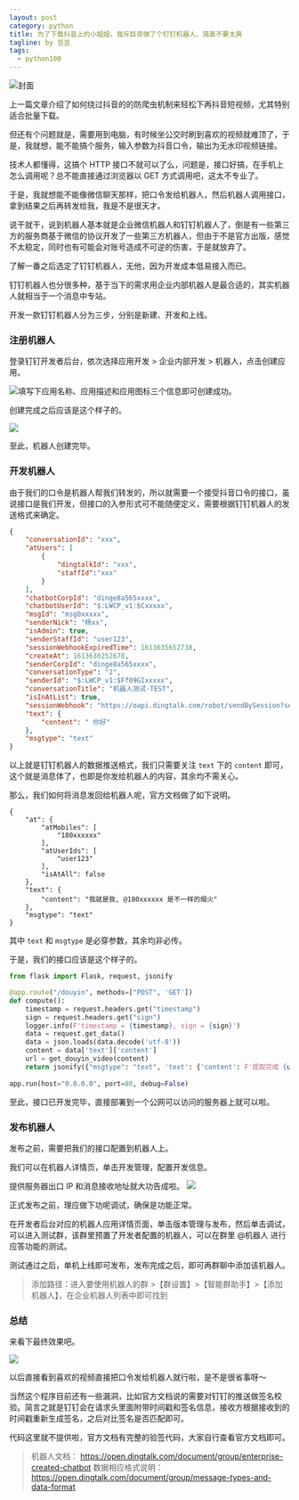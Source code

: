 ```yaml
---
layout: post
category: python
title: 为了下载抖音上的小姐姐，我斥巨资做了个钉钉机器人，简直不要太爽
tagline: by 豆豆
tags: 
  - python100
---
```


![封面](https://raw.githubusercontent.com/JustDoPython/justdopython.github.io/master/assets/images/2022/03/douyin/logo.png)

上一篇文章介绍了如何绕过抖音的的防爬虫机制来轻松下再抖音短视频，尤其特别适合批量下载。

但还有个问题就是，需要用到电脑，有时候坐公交时刷到喜欢的视频就难顶了，于是，我就想，能不能搞个服务，输入参数为抖音口令，输出为无水印视频链接。

技术人都懂得，这搞个 HTTP 接口不就可以了么，问题是，接口好搞，在手机上怎么调用呢？总不能直接通过浏览器以 GET 方式调用吧，这太不专业了。

于是，我就想能不能像微信聊天那样，把口令发给机器人，然后机器人调用接口，拿到结果之后再转发给我，我是不是很天才。

说干就干，说到机器人基本就是企业微信机器人和钉钉机器人了，倒是有一些第三方的服务商基于微信的协议开发了一些第三方机器人，但由于不是官方出版，感觉不太稳定，同时也有可能会对账号造成不可逆的伤害，于是就放弃了。

了解一番之后选定了钉钉机器人，无他，因为开发成本低易接入而已。

钉钉机器人也分很多种，基于当下的需求用企业内部机器人是最合适的，其实机器人就相当于一个消息中专站。

开发一款钉钉机器人分为三步，分别是新建、开发和上线。

### 注册机器人

登录钉钉开发者后台，依次选择应用开发 > 企业内部开发 > 机器人，点击创建应用。

![](https://help-static-aliyun-doc.aliyuncs.com/assets/img/zh-CN/5582337161/p260188.png)填写下应用名称、应用描述和应用图标三个信息即可创建成功。

创建完成之后应该是这个样子的。

![](https://help-static-aliyun-doc.aliyuncs.com/assets/img/zh-CN/5582337161/p260212.jpg)


至此，机器人创建完毕。

### 开发机器人

由于我们的口令是机器人帮我们转发的，所以就需要一个接受抖音口令的接口，虽说接口是我们开发，但接口的入参形式可不能随便定义，需要根据钉钉机器人的发送格式来确定。

```json
{
    "conversationId": "xxx",
    "atUsers": [
        {
            "dingtalkId": "xxx",
            "staffId":"xxx"
        }
    ],
    "chatbotCorpId": "dinge8a565xxxx",
    "chatbotUserId": "$:LWCP_v1:$Cxxxxx",
    "msgId": "msg0xxxxx",
    "senderNick": "杨xx",
    "isAdmin": true,
    "senderStaffId": "user123",
    "sessionWebhookExpiredTime": 1613635652738,
    "createAt": 1613630252678,
    "senderCorpId": "dinge8a565xxxx",
    "conversationType": "2",
    "senderId": "$:LWCP_v1:$Ff09GIxxxxx",
    "conversationTitle": "机器人测试-TEST",
    "isInAtList": true,
    "sessionWebhook": "https://oapi.dingtalk.com/robot/sendBySession?session=xxxxx",
    "text": {
        "content": " 你好"
    },
    "msgtype": "text"
}
```

以上就是钉钉机器人的数据推送格式，我们只需要关注 `text` 下的 `content` 即可，这个就是消息体了，也即是你发给机器人的内容，其余均不需关心。

那么，我们如何将消息发回给机器人呢，官方文档做了如下说明。

```
{
    "at": {
        "atMobiles": [
            "180xxxxxx"
        ],
        "atUserIds": [
            "user123"
        ],
        "isAtAll": false
    },
    "text": {
        "content": "我就是我, @180xxxxxx 是不一样的烟火"
    },
    "msgtype": "text"
}
```

其中 `text` 和 `msgtype` 是必穿参数，其余均非必传。

于是，我们的接口应该是这个样子的。

```python
from flask import Flask, request, jsonify

@app.route("/douyin", methods=["POST", 'GET'])
def compute():
    timestamp = request.headers.get("timestamp")
    sign = request.headers.get("sign")
    logger.info(F'timestamp = {timestamp}, sign = {sign}')
    data = request.get_data()
    data = json.loads(data.decode('utf-8'))
    content = data['text']['content']
    url = get_douyin_video(content)
    return jsonify({"msgtype": "text", 'text': {'content': F'提取完成 {url}'}})
    
app.run(host="0.0.0.0", port=80, debug=False)
```

至此，接口已开发完毕，直接部署到一个公网可以访问的服务器上就可以啦。

### 发布机器人

发布之前，需要把我们的接口配置到机器人上。

我们可以在机器人详情页，单击开发管理，配置开发信息。

提供服务器出口 IP 和消息接收地址就大功告成啦。
![](https://help-static-aliyun-doc.aliyuncs.com/assets/img/zh-CN/5582337161/p260213.png)


正式发布之前，理应做下功呢调试，确保是功能正常。

在开发者后台对应的机器人应用详情页面，单击版本管理与发布，然后单击调试，可以进入测试群，该群里预置了开发者配置的机器人，可以在群里 @机器人 进行应答功能的测试。

测试通过之后，单机上线即可发布，发布完成之后，即可再群聊中添加该机器人。

> 添加路径：进入要使用机器人的群 >【群设置】>【智能群助手】>【添加机器人】，在企业机器人列表中即可找到


### 总结

来看下最终效果吧。

![](https://raw.githubusercontent.com/JustDoPython/justdopython.github.io/master/assets/images/2022/03/dingding/001.png)

以后直接看到喜欢的视频直接把口令发给机器人就行啦，是不是很省事呀～

当然这个程序目前还有一些漏洞，比如官方文档说的需要对钉钉的推送做签名校验。简言之就是钉钉会在请求头里面附带时间戳和签名信息，接收方根据接收到的时间戳重新生成签名，之后对比签名是否匹配即可。

代码这里就不提供啦，官方文档有完整的验签代码，大家自行查看官方文档即可。

>机器人文档： https://open.dingtalk.com/document/group/enterprise-created-chatbot
>数据相应格式说明：https://open.dingtalk.com/document/group/message-types-and-data-format